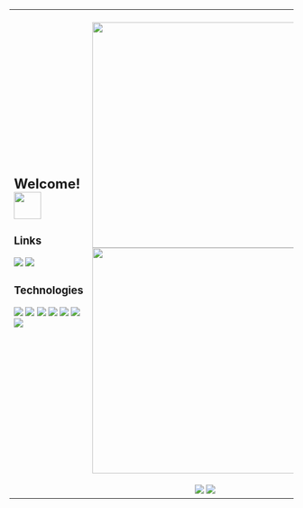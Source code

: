 <table>
  <tr>
    <td>
      <h2>Welcome! <img height=48px src="https://i.imgur.com/rTwvnXT.gif" /></h2>
      <h3>Links</h3>
      <a href="https://www.linkedin.com/in/gabrielamilet/"><img src="https://img.shields.io/badge/linkedin-%23212830.svg?&style=for-the-badge&logo=linkedin&logoColor=4493F8" /></a>
      <a href="https://jasbrela.itch.io"><img src="https://img.shields.io/badge/Itch.io-212830?style=for-the-badge&logo=itchdotio&logoColor=4493F8" /></a>
      <h3>Technologies</h3>
      <img src="https://img.shields.io/badge/Unity-212830?style=for-the-badge&logo=unity&logoColor=4493F8">
      <img src="https://img.shields.io/badge/-Unreal%20Engine-212830?style=for-the-badge&logo=unreal-engine&logoColor=4493F8">
      <img src="https://img.shields.io/badge/Cocos%20Creator-212830?style=for-the-badge&logo=cocos&logoColor=4493F8">
      <img src="https://img.shields.io/badge/C%23-212830?style=for-the-badge&logo=csharp&logoColor=4493F8">
      <img src="https://img.shields.io/badge/TypeScript-212830?style=for-the-badge&logo=typescript&logoColor=4493F8">
      <img src="https://img.shields.io/badge/C%2B%2B-212830?style=for-the-badge&logo=c%2B%2B&logoColor=4493F8">
      <img src="https://img.shields.io/badge/Git-212830?style=for-the-badge&logo=git&logoColor=4493F8">
      <br /><br /><br />
    </td>
    <td>
      <br/>
      <div align="center">
        <img width="400em" src="https://github-readme-stats.vercel.app/api?username=jasbrela&count_private=true&show_icons=true&hide_border=false&border_color=3D444D&bg_color=212830&text_color=ffffff&title_color=4493F8&icon_color=4493F8" />
        <img width="400em" src="https://github-readme-stats.vercel.app/api/wakatime?username=jasbrela&hide_border=false&border_color=3D444D&bg_color=212830&text_color=ffffff&title_color=4493F8&hide=yaml,properties,textmate,config,sql,IDEA_MODULE,TSConfig,Assembly,Bash,Objective-c,Gradle,Groovy,CMake,TOML,JSON,C/C,Text,GitIgnore%20File,Java%20Properties,Solution%20File,Git%20Config,Markdown,Vcxproj,Other,MsBuild%20targets%20file,uproject,EditorConfig&range=last_7_days"/>
        <br/><br/>
          <img src="https://komarev.com/ghpvc/?username=jasbrela&label=⠀❤⠀&color=4493F8" /> <img src="https://wakatime.com/badge/user/9400f2ac-e442-4aad-ac8a-ae5f26918eb3.svg" />
        <br/>
      </div>
    </td>
  </tr>
</table>
